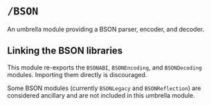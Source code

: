 # ``/BSON``

An umbrella module providing a BSON parser, encoder, and decoder.

## Linking the BSON libraries

This module re-exports the ``BSONABI``, ``BSONEncoding``, and ``BSONDecoding`` modules. Importing them directly is discouraged.

Some BSON modules (currently ``BSONLegacy`` and ``BSONReflection``) are considered ancillary and are not included in this umbrella module.
